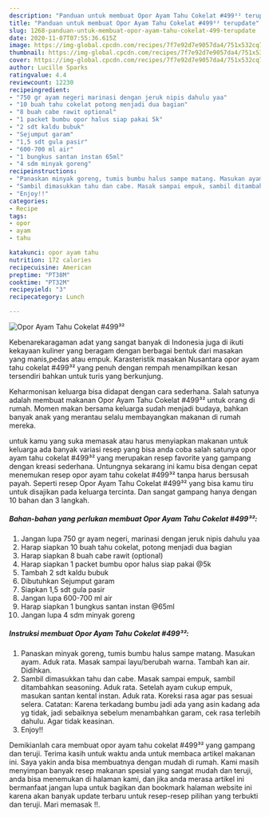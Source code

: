 ```yaml
---
description: "Panduan untuk membuat Opor Ayam Tahu Cokelat #499³² terupdate"
title: "Panduan untuk membuat Opor Ayam Tahu Cokelat #499³² terupdate"
slug: 1268-panduan-untuk-membuat-opor-ayam-tahu-cokelat-499-terupdate
date: 2020-11-07T07:55:36.615Z
image: https://img-global.cpcdn.com/recipes/7f7e92d7e9057da4/751x532cq70/opor-ayam-tahu-cokelat-499-foto-resep-utama.jpg
thumbnail: https://img-global.cpcdn.com/recipes/7f7e92d7e9057da4/751x532cq70/opor-ayam-tahu-cokelat-499-foto-resep-utama.jpg
cover: https://img-global.cpcdn.com/recipes/7f7e92d7e9057da4/751x532cq70/opor-ayam-tahu-cokelat-499-foto-resep-utama.jpg
author: Lucille Sparks
ratingvalue: 4.4
reviewcount: 12230
recipeingredient:
- "750 gr ayam negeri marinasi dengan jeruk nipis dahulu yaa"
- "10 buah tahu cokelat potong menjadi dua bagian"
- "8 buah cabe rawit optional"
- "1 packet bumbu opor halus siap pakai 5k"
- "2 sdt kaldu bubuk"
- "Sejumput garam"
- "1,5 sdt gula pasir"
- "600-700 ml air"
- "1 bungkus santan instan 65ml"
- "4 sdm minyak goreng"
recipeinstructions:
- "Panaskan minyak goreng, tumis bumbu halus sampe matang. Masukan ayam. Aduk rata. Masak sampai layu/berubah warna. Tambah kan air. Didihkan."
- "Sambil dimasukkan tahu dan cabe. Masak sampai empuk, sambil ditambahkan seasoning. Aduk rata. Setelah ayam cukup empuk, masukan santan kental instan. Aduk rata. Koreksi rasa agar pas sesuai selera. Catatan: Karena terkadang bumbu jadi ada yang asin kadang ada yg tidak, jadi sebaiknya sebelum menambahkan garam, cek rasa terlebih dahulu. Agar tidak keasinan."
- "Enjoy!!"
categories:
- Recipe
tags:
- opor
- ayam
- tahu

katakunci: opor ayam tahu 
nutrition: 172 calories
recipecuisine: American
preptime: "PT38M"
cooktime: "PT32M"
recipeyield: "3"
recipecategory: Lunch

---
```



![Opor Ayam Tahu Cokelat #499³²](https://img-global.cpcdn.com/recipes/7f7e92d7e9057da4/751x532cq70/opor-ayam-tahu-cokelat-499-foto-resep-utama.jpg)

Kebenarekaragaman adat yang sangat banyak di Indonesia juga di ikuti kekayaan kuliner yang beragam dengan berbagai bentuk dari masakan yang manis,pedas atau empuk. Karasteristik masakan Nusantara opor ayam tahu cokelat #499³² yang penuh dengan rempah menampilkan kesan tersendiri bahkan untuk turis yang berkunjung.




Keharmonisan keluarga bisa didapat dengan cara sederhana. Salah satunya adalah membuat makanan Opor Ayam Tahu Cokelat #499³² untuk orang di rumah. Momen makan bersama keluarga sudah menjadi budaya, bahkan banyak anak yang merantau selalu membayangkan makanan di rumah mereka.

untuk kamu yang suka memasak atau harus menyiapkan makanan untuk keluarga ada banyak variasi resep yang bisa anda coba salah satunya opor ayam tahu cokelat #499³² yang merupakan resep favorite yang gampang dengan kreasi sederhana. Untungnya sekarang ini kamu bisa dengan cepat menemukan resep opor ayam tahu cokelat #499³² tanpa harus bersusah payah.
Seperti resep Opor Ayam Tahu Cokelat #499³² yang bisa kamu tiru untuk disajikan pada keluarga tercinta. Dan sangat gampang hanya dengan 10 bahan dan 3 langkah.


<!--inarticleads1-->

##### Bahan-bahan yang perlukan membuat Opor Ayam Tahu Cokelat #499³²:

1. Jangan lupa 750 gr ayam negeri, marinasi dengan jeruk nipis dahulu yaa
1. Harap siapkan 10 buah tahu cokelat, potong menjadi dua bagian
1. Harap siapkan 8 buah cabe rawit (optional)
1. Harap siapkan 1 packet bumbu opor halus siap pakai @5k
1. Tambah 2 sdt kaldu bubuk
1. Dibutuhkan Sejumput garam
1. Siapkan 1,5 sdt gula pasir
1. Jangan lupa 600-700 ml air
1. Harap siapkan 1 bungkus santan instan @65ml
1. Jangan lupa 4 sdm minyak goreng




<!--inarticleads2-->

##### Instruksi membuat  Opor Ayam Tahu Cokelat #499³²:

1. Panaskan minyak goreng, tumis bumbu halus sampe matang. Masukan ayam. Aduk rata. Masak sampai layu/berubah warna. Tambah kan air. Didihkan.
1. Sambil dimasukkan tahu dan cabe. Masak sampai empuk, sambil ditambahkan seasoning. Aduk rata. Setelah ayam cukup empuk, masukan santan kental instan. Aduk rata. Koreksi rasa agar pas sesuai selera. Catatan: Karena terkadang bumbu jadi ada yang asin kadang ada yg tidak, jadi sebaiknya sebelum menambahkan garam, cek rasa terlebih dahulu. Agar tidak keasinan.
1. Enjoy!!




Demikianlah cara membuat opor ayam tahu cokelat #499³² yang gampang dan teruji. Terima kasih untuk waktu anda untuk membaca artikel makanan ini. Saya yakin anda bisa membuatnya dengan mudah di rumah. Kami masih menyimpan banyak resep makanan spesial yang sangat mudah dan teruji, anda bisa menemukan di halaman kami, dan jika anda merasa artikel ini bermanfaat jangan lupa untuk bagikan dan bookmark halaman website ini karena akan banyak update terbaru untuk resep-resep pilihan yang terbukti dan teruji. Mari memasak !!. 
